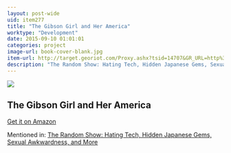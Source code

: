 ```yaml
---
layout: post-wide
uid: item277
title: "The Gibson Girl and Her America"
worktype: "Development"
date: 2015-09-10 01:01:01
categories: project
image-url: book-cover-blank.jpg
item-url: http://target.georiot.com/Proxy.ashx?tsid=14707&GR_URL=http%3A%2F%2Fwww.amazon.com%2FThe-Gibson-Girl-Her-America%2Fdp%2F0486219860%2F
description: "The Random Show: Hating Tech, Hidden Japanese Gems, Sexual Awkwardness, and More"
---
```

<a href="http://target.georiot.com/Proxy.ashx?tsid=14707&GR_URL=http%3A%2F%2Fwww.amazon.com%2FThe-Gibson-Girl-Her-America%2Fdp%2F0486219860%2F" target="blank"><img src="../../../../img/thumbs/book-cover-blank.jpg" class="prod-img"></a>
<h2>The Gibson Girl and Her America</h2>
<p><a href="http://target.georiot.com/Proxy.ashx?tsid=14707&GR_URL=http%3A%2F%2Fwww.amazon.com%2FThe-Gibson-Girl-Her-America%2Fdp%2F0486219860%2F" target="blank">Get it on Amazon</a><p>
<p>Mentioned in: <a href="http://fourhourworkweek.com/2014/11/25/the-random-show-hating-tech-hidden-japanese-gems-sexual-awkwardness-and-more/" target="blank">The Random Show: Hating Tech, Hidden Japanese Gems, Sexual Awkwardness, and More</a></p>
